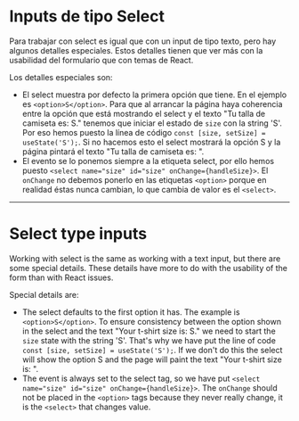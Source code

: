# Inputs de tipo Select

Para trabajar con select es igual que con un input de tipo texto, pero hay algunos detalles especiales. Estos detalles tienen que ver más con la usabilidad del formulario que con temas de React.

Los detalles especiales son:

- El select muestra por defecto la primera opción que tiene. En el ejemplo es `<option>S</option>`. Para que al arrancar la página haya coherencia entre la opción que está mostrando el select y el texto "Tu talla de camiseta es: S." tenemos que iniciar el estado de `size` con la string 'S'. Por eso hemos puesto la línea de código `const [size, setSize] = useState('S');`. Si no hacemos esto el select mostrará la opción S y la página pintará el texto "Tu talla de camiseta es: ".
- El evento se lo ponemos siempre a la etiqueta select, por ello hemos puesto `<select name="size" id="size" onChange={handleSize}>`. El `onChange` no debemos ponerlo en las etiquetas `<option>` porque en realidad éstas nunca cambian, lo que cambia de valor es el `<select>`.

---

# Select type inputs

Working with select is the same as working with a text input, but there are some special details. These details have more to do with the usability of the form than with React issues.

Special details are:

- The select defaults to the first option it has. The example is `<option>S</option>`. To ensure consistency between the option shown in the select and the text "Your t-shirt size is: S." we need to start the `size` state with the string 'S'. That's why we have put the line of code `const [size, setSize] = useState('S');`. If we don't do this the select will show the option S and the page will paint the text "Your t-shirt size is: ".
- The event is always set to the select tag, so we have put ``<select name="size" id="size" onChange={handleSize}>``. The ``onChange`` should not be placed in the ``<option>`` tags because they never really change, it is the ``<select>`` that changes value.
